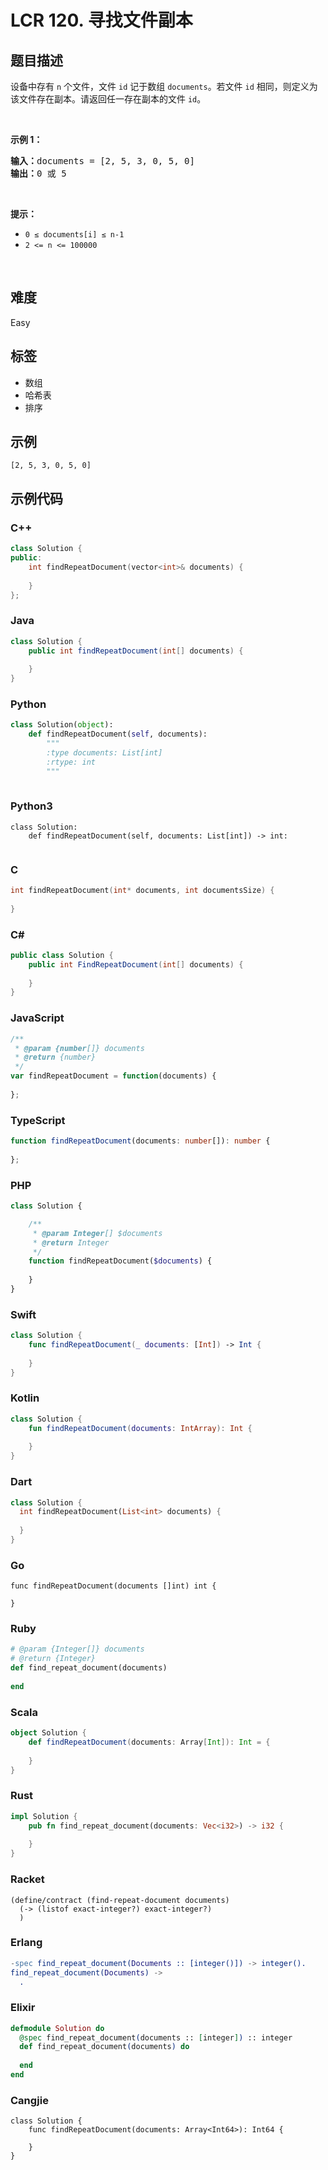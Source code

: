# LCR 120. 寻找文件副本

## 题目描述

<p>设备中存有 <code>n</code> 个文件，文件 <code>id</code> 记于数组 <code>documents</code>。若文件 <code>id</code> 相同，则定义为该文件存在副本。请返回任一存在副本的文件 <code>id</code>。</p>

<p>&nbsp;</p>

<p><strong>示例 1：</strong></p>

<pre>
<strong>输入：</strong>documents = [2, 5, 3, 0, 5, 0]
<strong>输出：</strong>0 或 5
</pre>

<p>&nbsp;</p>

<p><strong>提示：</strong></p>

<ul>
	<li><code>0 ≤ documents[i] ≤ n-1</code></li>
	<li><code>2 &lt;= n &lt;= 100000</code></li>
</ul>

<p>&nbsp;</p>


## 难度

Easy

## 标签

- 数组
- 哈希表
- 排序

## 示例

```
[2, 5, 3, 0, 5, 0]
```

## 示例代码

### C++

```cpp
class Solution {
public:
    int findRepeatDocument(vector<int>& documents) {
        
    }
};
```

### Java

```java
class Solution {
    public int findRepeatDocument(int[] documents) {
        
    }
}
```

### Python

```python
class Solution(object):
    def findRepeatDocument(self, documents):
        """
        :type documents: List[int]
        :rtype: int
        """
        
```

### Python3

```python3
class Solution:
    def findRepeatDocument(self, documents: List[int]) -> int:
        
```

### C

```c
int findRepeatDocument(int* documents, int documentsSize) {
    
}
```

### C#

```csharp
public class Solution {
    public int FindRepeatDocument(int[] documents) {
        
    }
}
```

### JavaScript

```javascript
/**
 * @param {number[]} documents
 * @return {number}
 */
var findRepeatDocument = function(documents) {
    
};
```

### TypeScript

```typescript
function findRepeatDocument(documents: number[]): number {
    
};
```

### PHP

```php
class Solution {

    /**
     * @param Integer[] $documents
     * @return Integer
     */
    function findRepeatDocument($documents) {
        
    }
}
```

### Swift

```swift
class Solution {
    func findRepeatDocument(_ documents: [Int]) -> Int {
        
    }
}
```

### Kotlin

```kotlin
class Solution {
    fun findRepeatDocument(documents: IntArray): Int {
        
    }
}
```

### Dart

```dart
class Solution {
  int findRepeatDocument(List<int> documents) {
    
  }
}
```

### Go

```golang
func findRepeatDocument(documents []int) int {
    
}
```

### Ruby

```ruby
# @param {Integer[]} documents
# @return {Integer}
def find_repeat_document(documents)
    
end
```

### Scala

```scala
object Solution {
    def findRepeatDocument(documents: Array[Int]): Int = {
        
    }
}
```

### Rust

```rust
impl Solution {
    pub fn find_repeat_document(documents: Vec<i32>) -> i32 {
        
    }
}
```

### Racket

```racket
(define/contract (find-repeat-document documents)
  (-> (listof exact-integer?) exact-integer?)
  )
```

### Erlang

```erlang
-spec find_repeat_document(Documents :: [integer()]) -> integer().
find_repeat_document(Documents) ->
  .
```

### Elixir

```elixir
defmodule Solution do
  @spec find_repeat_document(documents :: [integer]) :: integer
  def find_repeat_document(documents) do
    
  end
end
```

### Cangjie

```cangjie
class Solution {
    func findRepeatDocument(documents: Array<Int64>): Int64 {

    }
}
```

